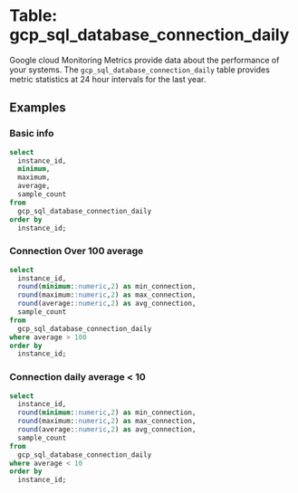 # Table: gcp_sql_database_connection_daily

Google cloud Monitoring Metrics provide data about the performance of your systems.  The `gcp_sql_database_connection_daily` table provides metric statistics at 24 hour intervals for the last year.

## Examples

### Basic info

```sql
select
  instance_id,
  minimum,
  maximum,
  average,
  sample_count
from
  gcp_sql_database_connection_daily
order by
  instance_id;
```

### Connection Over 100 average

```sql
select
  instance_id,
  round(minimum::numeric,2) as min_connection,
  round(maximum::numeric,2) as max_connection,
  round(average::numeric,2) as avg_connection,
  sample_count
from
  gcp_sql_database_connection_daily
where average > 100
order by
  instance_id;
```

### Connection daily average < 10

```sql
select
  instance_id,
  round(minimum::numeric,2) as min_connection,
  round(maximum::numeric,2) as max_connection,
  round(average::numeric,2) as avg_connection,
  sample_count
from
  gcp_sql_database_connection_daily
where average < 10
order by
  instance_id;
```